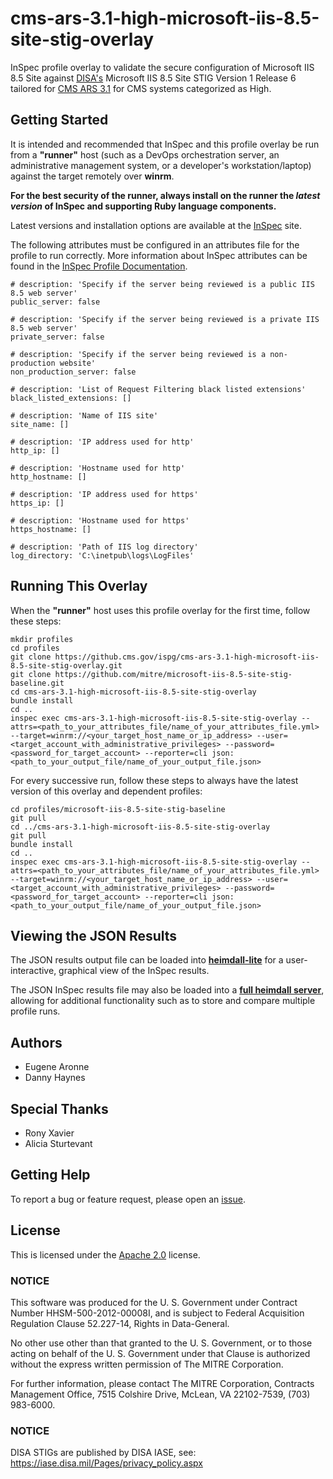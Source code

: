 # cms-ars-3.1-high-microsoft-iis-8.5-site-stig-overlay
InSpec profile overlay to validate the secure configuration of Microsoft IIS 8.5 Site against [DISA's](https://iase.disa.mil/stigs/Pages/index.aspx) Microsoft IIS 8.5 Site STIG Version 1 Release 6 tailored for [CMS ARS 3.1](https://www.cms.gov/Research-Statistics-Data-and-Systems/CMS-Information-Technology/InformationSecurity/Info-Security-Library-Items/ARS-31-Publication.html) for CMS systems categorized as High.

## Getting Started  
It is intended and recommended that InSpec and this profile overlay be run from a __"runner"__ host (such as a DevOps orchestration server, an administrative management system, or a developer's workstation/laptop) against the target remotely over __winrm__.

__For the best security of the runner, always install on the runner the _latest version_ of InSpec and supporting Ruby language components.__ 

Latest versions and installation options are available at the [InSpec](http://inspec.io/) site.

The following attributes must be configured in an attributes file for the profile to run correctly. More information about InSpec attributes can be found in the [InSpec Profile Documentation](https://www.inspec.io/docs/reference/profiles/).

```
# description: 'Specify if the server being reviewed is a public IIS 8.5 web server'
public_server: false

# description: 'Specify if the server being reviewed is a private IIS 8.5 web server'
private_server: false

# description: 'Specify if the server being reviewed is a non-production website'
non_production_server: false

# description: 'List of Request Filtering black listed extensions'
black_listed_extensions: []

# description: 'Name of IIS site'
site_name: []

# description: 'IP address used for http'
http_ip: []

# description: 'Hostname used for http'
http_hostname: [] 
    
# description: 'IP address used for https'
https_ip: []

# description: 'Hostname used for https'
https_hostname: []

# description: 'Path of IIS log directory'
log_directory: 'C:\inetpub\logs\LogFiles'
```

## Running This Overlay
When the __"runner"__ host uses this profile overlay for the first time, follow these steps: 

```
mkdir profiles
cd profiles
git clone https://github.cms.gov/ispg/cms-ars-3.1-high-microsoft-iis-8.5-site-stig-overlay.git
git clone https://github.com/mitre/microsoft-iis-8.5-site-stig-baseline.git
cd cms-ars-3.1-high-microsoft-iis-8.5-site-stig-overlay
bundle install
cd ..
inspec exec cms-ars-3.1-high-microsoft-iis-8.5-site-stig-overlay --attrs=<path_to_your_attributes_file/name_of_your_attributes_file.yml> --target=winrm://<your_target_host_name_or_ip_address> --user=<target_account_with_administrative_privileges> --password=<password_for_target_account> --reporter=cli json:<path_to_your_output_file/name_of_your_output_file.json> 
```

For every successive run, follow these steps to always have the latest version of this overlay and dependent profiles:

```
cd profiles/microsoft-iis-8.5-site-stig-baseline
git pull
cd ../cms-ars-3.1-high-microsoft-iis-8.5-site-stig-overlay
git pull
bundle install
cd ..
inspec exec cms-ars-3.1-high-microsoft-iis-8.5-site-stig-overlay --attrs=<path_to_your_attributes_file/name_of_your_attributes_file.yml> --target=winrm://<your_target_host_name_or_ip_address> --user=<target_account_with_administrative_privileges> --password=<password_for_target_account> --reporter=cli json:<path_to_your_output_file/name_of_your_output_file.json> 
```

## Viewing the JSON Results

The JSON results output file can be loaded into __[heimdall-lite](https://mitre.github.io/heimdall-lite/)__ for a user-interactive, graphical view of the InSpec results. 

The JSON InSpec results file may also be loaded into a __[full heimdall server](https://github.com/mitre/heimdall)__, allowing for additional functionality such as to store and compare multiple profile runs.

## Authors
* Eugene Aronne
* Danny Haynes

## Special Thanks
* Rony Xavier
* Alicia Sturtevant

## Getting Help
To report a bug or feature request, please open an [issue](https://github.cms.gov/ispg/cms-ars-3.1-high-microsoft-iis-8.5-site-stig-overlay/issues/new).

## License
This is licensed under the [Apache 2.0](https://www.apache.org/licenses/LICENSE-2.0) license. 

### NOTICE  

This software was produced for the U. S. Government under Contract Number HHSM-500-2012-00008I, and is subject to Federal Acquisition Regulation Clause 52.227-14, Rights in Data-General.  

No other use other than that granted to the U. S. Government, or to those acting on behalf of the U. S. Government under that Clause is authorized without the express written permission of The MITRE Corporation.

For further information, please contact The MITRE Corporation, Contracts Management Office, 7515 Colshire Drive, McLean, VA  22102-7539, (703) 983-6000.

### NOTICE
DISA STIGs are published by DISA IASE, see: https://iase.disa.mil/Pages/privacy_policy.aspx

